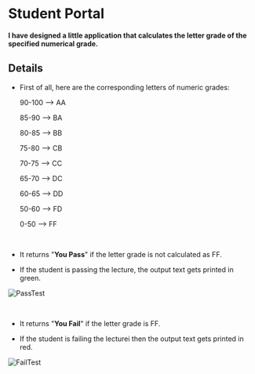 # Student Portal

<b>I have designed a little application that calculates the letter grade of the specified numerical grade.</b>

## Details
* First of all, here are the corresponding letters of numeric grades:

  90-100 --> AA
  
  85-90 --> BA
  
  80-85 --> BB
  
  75-80 --> CB
  
  70-75 --> CC
  
  65-70 --> DC
  
  60-65 --> DD
  
  50-60 --> FD
  
  0-50 --> FF
  
<br>

* It returns "<b>You Pass</b>" if the letter grade is not calculated as FF.

* If the student is passing the lecture, the output text gets printed in green.

![PassTest](https://github.com/user-attachments/assets/d1841193-8dfa-49f2-aa98-43cde8d9964f)


<br>

* It returns "<b>You Fail</b>" if the letter grade is FF.
  
* If the student is failing the lecturei then the output text gets printed in red.

![FailTest](https://github.com/user-attachments/assets/2d4281d7-30f0-4d85-9372-22715f24a9c4)
